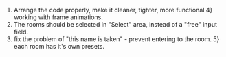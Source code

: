 1) Arrange the code properly, make it cleaner, tighter, more functional
4} working with frame animations.
2) The rooms should be selected in "Select" area, instead of a "free" input field.
3) fix the problem of "this name is taken" - prevent entering to the room.
5} each room has it's own presets.